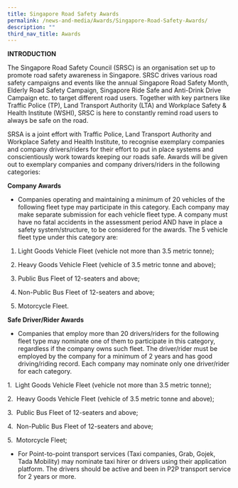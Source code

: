 ```yaml
---
title: Singapore Road Safety Awards
permalink: /news-and-media/Awards/Singapore-Road-Safety-Awards/
description: ""
third_nav_title: Awards
---
```

**INTRODUCTION**

The Singapore Road Safety Council (SRSC) is an organisation set up to promote road safety awareness in Singapore. SRSC drives various road safety campaigns and events like the annual Singapore Road Safety Month, Elderly Road Safety Campaign, Singapore Ride Safe and Anti-Drink Drive Campaign etc. to target different road users. Together with key partners like Traffic Police (TP), Land Transport Authority (LTA) and Workplace Safety & Health Institute (WSHI), SRSC is here to constantly remind road users to always be safe on the road.


SRSA is a joint effort with Traffic Police, Land Transport Authority and Workplace Safety and Health Institute, to recognise exemplary companies and company drivers/riders for their effort to put in place systems and conscientiously work towards keeping our roads safe. Awards will be given out to exemplary companies and company drivers/riders in the following categories:


**Company Awards**


* Companies operating and maintaining a minimum of 20 vehicles of the following fleet type may participate in this category. Each company may make separate submission for each vehicle fleet type. A company must have no fatal accidents in the assessment period AND have in place a safety system/structure, to be considered for the awards. The 5 vehicle fleet type under this category are:


1.  Light Goods Vehicle Fleet (vehicle not more than 3.5 metric tonne);

2. Heavy Goods Vehicle Fleet (vehicle of 3.5 metric tonne and above);

3. Public Bus Fleet of 12\-seaters and above;

4. Non-Public Bus Fleet of 12\-seaters and above;

5. Motorcycle Fleet.



**Safe Driver/Rider Awards**

* Companies that employ more than 20 drivers/riders for the following fleet type may nominate one of them to participate in this category, regardless if the company owns such fleet. The driver/rider must be employed by the company for a minimum of 2 years and has good driving/riding record. Each company may nominate only one driver/rider for each category.


1\.  Light Goods Vehicle Fleet (vehicle not more than 3.5 metric tonne);

2\.  Heavy Goods Vehicle Fleet (vehicle of 3.5 metric tonne and above);

3\.  Public Bus Fleet of 12\-seaters and above;

4\.  Non-Public Bus Fleet of 12\-seaters and above;

5\.  Motorcycle Fleet;


* For Point-to-point transport services (Taxi companies, Grab, Gojek, Tada Mobility) may nominate taxi hirer or drivers using their application platform. The drivers should be active and been in P2P transport service for 2 years or more.